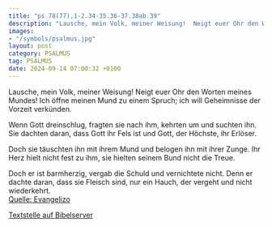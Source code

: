 ```yaml
---
title: "ps 78(77),1-2.34-35.36-37.38ab.39"
description: "Lausche, mein Volk, meiner Weisung!  Neigt euer Ohr den Worten meines Mundes! Ich öffne meinen Mund zu einem Spruch;  ich will Geheimnisse der Vorzeit verkünden.  Wenn Gott dreinschlug, fragten sie nach ihm,  kehrten um und suchten ihn. Sie dachten daran, dass Gott ihr Fels is...."
images:
- "/symbols/psalmus.jpg"
layout: post
category: PSALMUS
tag: PSALMUS
date: 2024-09-14 07:00:32 +0100
---
```

Lausche, mein Volk, meiner Weisung! 
Neigt euer Ohr den Worten meines Mundes!
Ich öffne meinen Mund zu einem Spruch; 
ich will Geheimnisse der Vorzeit verkünden.

Wenn Gott dreinschlug, fragten sie nach ihm, 
kehrten um und suchten ihn.
Sie dachten daran, dass Gott ihr Fels ist 
und Gott, der Höchste, ihr Erlöser.<!--more-->

Doch sie täuschten ihn mit ihrem Mund 
und belogen ihn mit ihrer Zunge.
Ihr Herz hielt nicht fest zu ihm, 
sie hielten seinem Bund nicht die Treue.

Doch er ist barmherzig,
vergab die Schuld und vernichtete nicht.
Denn er dachte daran, dass sie Fleisch sind, 
nur ein Hauch, der vergeht und nicht wiederkehrt.<br>
[Quelle: Evangelizo](https://evangeliumtagfuertag.org/DE/gospel)

[Textstelle auf Bibelserver](https://www.bibleserver.com/EU/ps78(77),1-2.34-35.36-37.38ab.39)
